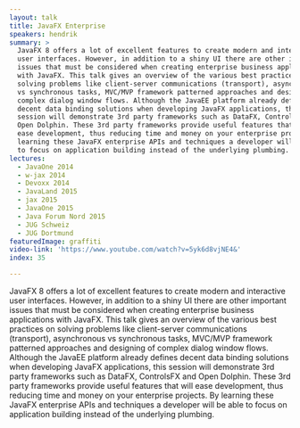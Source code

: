 ```yaml
---
layout: talk
title: JavaFX Enterprise
speakers: hendrik
summary: >
  JavaFX 8 offers a lot of excellent features to create modern and interactive
  user interfaces. However, in addition to a shiny UI there are other important
  issues that must be considered when creating enterprise business applications
  with JavaFX. This talk gives an overview of the various best practices on
  solving problems like client-server communications (transport), asynchronous
  vs synchronous tasks, MVC/MVP framework patterned approaches and designing of
  complex dialog window flows. Although the JavaEE platform already defines
  decent data binding solutions when developing JavaFX applications, this
  session will demonstrate 3rd party frameworks such as DataFX, ControlsFX and
  Open Dolphin. These 3rd party frameworks provide useful features that will
  ease development, thus reducing time and money on your enterprise projects. By
  learning these JavaFX enterprise APIs and techniques a developer will be able
  to focus on application building instead of the underlying plumbing.
lectures:
  - JavaOne 2014
  - w-jax 2014
  - Devoxx 2014
  - JavaLand 2015
  - jax 2015
  - JavaOne 2015
  - Java Forum Nord 2015
  - JUG Schweiz
  - JUG Dortmund
featuredImage: graffiti
video-link: 'https://www.youtube.com/watch?v=5yk6d8vjNE4&'
index: 35

---
```


JavaFX 8 offers a lot of excellent features to create modern and interactive user interfaces. However, in addition to a shiny UI there are other important issues that must be considered when creating enterprise business applications with JavaFX. This talk gives an overview of the various best practices on solving problems like client-server communications (transport), asynchronous vs synchronous tasks, MVC/MVP framework patterned approaches and designing of complex dialog window flows. Although the JavaEE platform already defines decent data binding solutions when developing JavaFX applications, this session will demonstrate 3rd party frameworks such as DataFX, ControlsFX and Open Dolphin. These 3rd party frameworks provide useful features that will ease development, thus reducing time and money on your enterprise projects. By learning these JavaFX enterprise APIs and techniques a developer will be able to focus on application building instead of the underlying plumbing.
